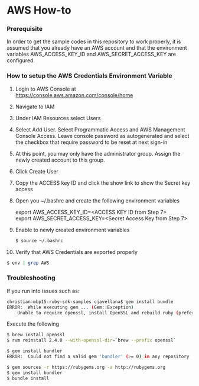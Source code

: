 # AWS How-to

### Prerequisite
In order to get the sample codes in this repository to work properly, it is assumed that you 
already have an AWS account and that the environment variables AWS_ACCESS_KEY_ID and AWS_SECRET_ACCESS_KEY
are configured.

### How to setup the AWS Credentials Environment Variable
1. Login to AWS Console at https://console.aws.amazon.com/console/home

2. Navigate to IAM

3. Under IAM Resources select Users

4. Select Add User. Select Programmatic Access and AWS Management Console Access. Leave console password as autogenerated and select the checkbox that require password to be reset at next sign-in

5. At this point, you may only have the administrator group. Assign the newly created account to this group.

6. Click Create User

7. Copy the ACCESS key ID and click the show link to show the Secret key access

8. Open you ~/.bashrc and create the following environment variables  

   export AWS_ACCESS_KEY_ID=<ACCESS KEY ID from Step 7>  
   export AWS_SECRET_ACCESS_KEY=<Secret Access Key from Step 7>  

9. Enable to newly created environment variables
   ```bash
   $ source ~/.bashrc
   ```

10. Verify that AWS Credentials are exported properly
   ```bash
   $ env | grep AWS
   ```

### Troubleshooting

If you run into issues such as:

```bash
christian-mbp15:ruby-sdk-samples cjavellana$ gem install bundle
ERROR:  While executing gem ... (Gem::Exception)
    Unable to require openssl, install OpenSSL and rebuild ruby (preferred) or use non-HTTPS sources
```

Execute the following
```bash
$ brew install openssl
$ rvm reinstall 2.4.0 --with-openssl-dir=`brew --prefix openssl`
```

```bash
$ gem install bundler
ERROR:  Could not find a valid gem 'bundler' (>= 0) in any repository
```

```bash
$ gem sources -r https://rubygems.org -a http://rubygems.org
$ gem install bundler
$ bundle install
```